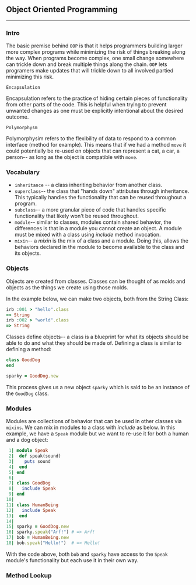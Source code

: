 ## Object Oriented Programming
---
### Intro 
The basic premise behind `OOP` is that it helps programmers building larger more complex programs while minimizing the risk of things breaking along the way. When programs become complex, one small change somewhere can trickle down and break multiple things along the chain. `OOP` lets programers make updates that will trickle down to all involved partied minimizing this risk.

`Encapsulation`

Encapsulation refers to the practice of hiding certain pieces of functionality from other parts of the code. This is helpful when trying to prevent unwanted changes as one must be explicitly intentional about the desired outcome. 


`Polymorphysm`

Polymorphysim refers to the flexibility of data to respond to a common interface (method for example). This means that if we had a method `move` it could potentially be re-used on objects that can represent a cat, a car, a person-- as long as the object is compatible with `move`.


### Vocabulary

- `inheritance` -- a class inheriting behavior from another class.
- `superclass`-- the class that "hands down" attributes through inheritance. This typically handles the functionality that can be reused throughout a program.
- `subclass`-- a more granular piece of code that handles specific functionality that likely won't  be reused throughout. 
- `module`-- similar to classes, modules contain shared behavior, the differences is that in a module you cannot create an object. A module must be mixed with a class using _include_ method invocation.
- `mixin`-- a _mixin_ is the mix of a class and a module. Doing this, allows the behaviors declared in the module to become available to the class and its objects.


### Objects 

Objects are created from classes. Classes can be thought of as molds and objects as the things we create using those molds. 

In the example below, we can make two objects, both from the String Class:
```ruby
irb :001 > "hello".class
=> String
irb :002 > "world".class
=> String
``` 

Classes define objects-- a class is a blueprint for what its objects should be able to do and what they should be made of. Defining a class is similar to defining a method:

```ruby
class GoodDog
end 

sparky = GoodDog.new
```

This process gives us a new object `sparky` which is said to be an instance of the `GoodDog` class.


### Modules

Modules are collections of behavior that can be used in other classes via `mixins`. We can mix in modules to a class with _include_ as below. In this example, we have a `Speak` module but we want to re-use it for both a human and a dog object:

```ruby
 1| module Speak
 2|  def speak(sound)
 3|    puts sound 
 4|  end
 5| end
 6| 
 7| class GoodDog
 8|   include Speak
 9| end 
10|
11| class HumanBeing
12|   include Speak
13|  end 
14|
15| sparky = GoodDog.new
16| sparky.speak("Arf!") # => Arf!
17| bob = HumanBeing.new
18| bob.speak("Hello!")  # => Hello!
```

With the code above, both `bob` and `sparky` have access to the `Speak` module's functionality but each use it in their own way. 

### Method Lookup

